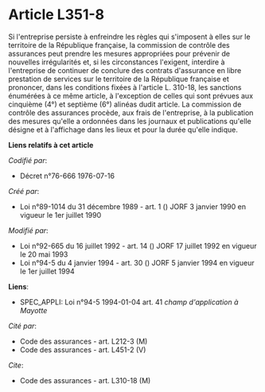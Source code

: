 # Article L351-8

Si l'entreprise persiste à enfreindre les règles qui s'imposent à elles sur le territoire de la République française, la
commission de contrôle des assurances peut prendre les mesures appropriées pour prévenir de nouvelles irrégularités et, si
les circonstances l'exigent, interdire à l'entreprise de continuer de conclure des contrats d'assurance en libre prestation
de services sur le territoire de la République française et prononcer, dans les conditions fixées à l'article L. 310-18, les
sanctions énumérées à ce même article, à l'exception de celles qui sont prévues aux cinquième (4°) et septième (6°) alinéas
dudit article. La commission de contrôle des assurances procède, aux frais de l'entreprise, à la publication des mesures
qu'elle a ordonnées dans les journaux et publications qu'elle désigne et à l'affichage dans les lieux et pour la durée
qu'elle indique.

**Liens relatifs à cet article**

_Codifié par_:

  - Décret n°76-666 1976-07-16

_Créé par_:

  - Loi n°89-1014 du 31 décembre 1989 - art. 1 () JORF 3 janvier 1990 en vigueur le 1er juillet 1990

_Modifié par_:

  - Loi n°92-665 du 16 juillet 1992 - art. 14 () JORF 17 juillet 1992 en vigueur le 20 mai 1993
  - Loi n°94-5 du 4 janvier 1994 - art. 30 () JORF 5 janvier 1994 en vigueur le 1er juillet 1994

**Liens**:

  - SPEC_APPLI: Loi n°94-5 1994-01-04 art. 41 *champ d'application à Mayotte*

_Cité par_:

  - Code des assurances - art. L212-3 (M)
  - Code des assurances - art. L451-2 (V)

_Cite_:

  - Code des assurances - art. L310-18 (M)
